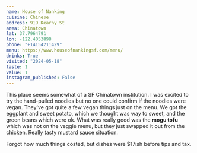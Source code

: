 ```yaml
---
name: House of Nanking
cuisine: Chinese
address: 919 Kearny St
area: Chinatown
lat: 37.7964791
lon: -122.4053898
phone: "+14154211429"
menu: https://www.houseofnankingsf.com/menu/
drinks: True
visited: "2024-05-18"
taste: 1
value: 1
instagram_published: False
---
```


This place seems somewhat of a SF Chinatown institution. I was excited to try the hand-pulled noodles but no one could confirm if the noodles were vegan. They've got quite a few vegan things just on the menu. We got the eggplant and sweet potato, which we thought was way to sweet, and the green beans which were ok. What was really good was the **mogu tofu** which was not on the veggie menu, but they just swapped it out from the chicken. Really tasty mustard sauce situation.

Forgot how much things costed, but dishes were $17ish before tips and tax.

